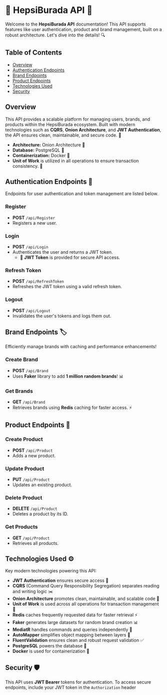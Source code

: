 # 🎉 HepsiBurada API 🚀

Welcome to the **HepsiBurada API** documentation! This API supports features like user authentication, product and brand management, built on a robust architecture. Let's dive into the details! 🔍

## Table of Contents
- [Overview](#overview)
- [Authentication Endpoints](#authentication-endpoints-🔐)
- [Brand Endpoints](#brand-endpoints-🏷️)
- [Product Endpoints](#product-endpoints-🛒)
- [Technologies Used](#technologies-used-⚙️)
- [Security](#security-🛡️)

## Overview
This API provides a scalable platform for managing users, brands, and products within the HepsiBurada ecosystem. Built with modern technologies such as **CQRS**, **Onion Architecture**, and **JWT Authentication**, the API ensures clean, maintainable, and secure code. 🎯

- **Architecture:** Onion Architecture 🧅
- **Database:** PostgreSQL 🐘
- **Containerization:** Docker 🐳
- **Unit of Work** is utilized in all operations to ensure transaction consistency. 💼

## Authentication Endpoints 🔐

Endpoints for user authentication and token management are listed below.

### Register
- **POST** `/api/Register`
- Registers a new user.

### Login
- **POST** `/api/Login`
- Authenticates the user and returns a JWT token. 
  - 🔑 **JWT Token** is provided for secure API access.

### Refresh Token
- **POST** `/api/RefreshToken`
- Refreshes the JWT token using a valid refresh token.

### Logout
- **POST** `/api/Logout`
- Invalidates the user's tokens and logs them out.

## Brand Endpoints 🏷️

Efficiently manage brands with caching and performance enhancements!

### Create Brand
- **POST** `/api/Brand`
- Uses **Faker** library to add **1 million random brands**! 📊

### Get Brands
- **GET** `/api/Brand`
- Retrieves brands using **Redis** caching for faster access. ⚡

## Product Endpoints 🛒

### Create Product
- **POST** `/api/Product`
- Adds a new product.

### Update Product
- **PUT** `/api/Product`
- Updates an existing product.

### Delete Product
- **DELETE** `/api/Product`
- Deletes a product by its ID.

### Get Products
- **GET** `/api/Product`
- Retrieves all products.

## Technologies Used ⚙️

Key modern technologies powering this API:

- **JWT Authentication** ensures secure access 🔐
- **CQRS** (Command Query Responsibility Segregation) separates reading and writing logic ✂️
- **Onion Architecture** promotes clean, maintainable, and scalable code 🧅
- **Unit of Work** is used across all operations for transaction management 💼
- **Redis** caches frequently requested data for faster retrieval ⚡
- **Faker** generates large datasets for random brand creation 📊
- **MediatR** handles commands and queries independently 🎯
- **AutoMapper** simplifies object mapping between layers 🔄
- **FluentValidation** ensures clean and robust request validation ✅
- **PostgreSQL** powers the database 🐘
- **Docker** is used for containerization 🐳

## Security 🛡️

This API uses **JWT Bearer** tokens for authentication. To access secure endpoints, include your JWT token in the `Authorization` header
